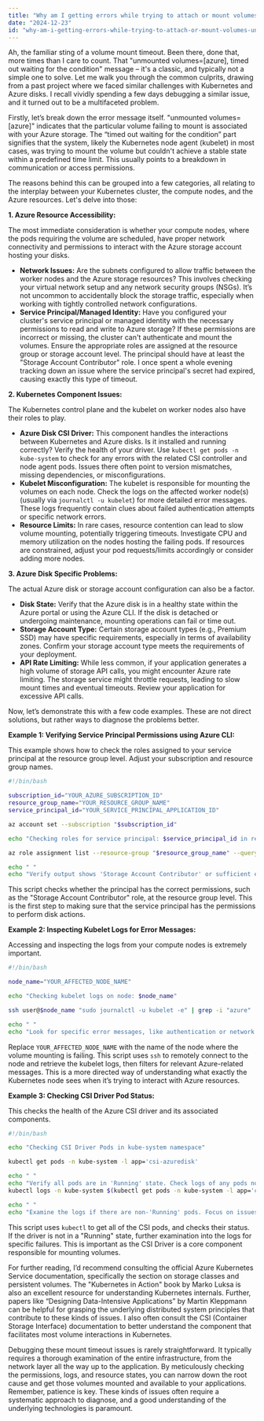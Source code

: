 ```yaml
---
title: "Why am I getting errors while trying to attach or mount volumes: unmounted volumes='azure', timed out waiting for the condition?"
date: "2024-12-23"
id: "why-am-i-getting-errors-while-trying-to-attach-or-mount-volumes-unmounted-volumesazure-timed-out-waiting-for-the-condition"
---
```


Ah, the familiar sting of a volume mount timeout. Been there, done that, more times than I care to count. That "unmounted volumes=[azure], timed out waiting for the condition" message – it's a classic, and typically not a simple one to solve. Let me walk you through the common culprits, drawing from a past project where we faced similar challenges with Kubernetes and Azure disks. I recall vividly spending a few days debugging a similar issue, and it turned out to be a multifaceted problem.

Firstly, let’s break down the error message itself. "unmounted volumes=[azure]" indicates that the particular volume failing to mount is associated with your Azure storage. The “timed out waiting for the condition” part signifies that the system, likely the Kubernetes node agent (kubelet) in most cases, was trying to mount the volume but couldn't achieve a stable state within a predefined time limit. This usually points to a breakdown in communication or access permissions.

The reasons behind this can be grouped into a few categories, all relating to the interplay between your Kubernetes cluster, the compute nodes, and the Azure resources. Let's delve into those:

**1. Azure Resource Accessibility:**

The most immediate consideration is whether your compute nodes, where the pods requiring the volume are scheduled, have proper network connectivity and permissions to interact with the Azure storage account hosting your disks.

*   **Network Issues:** Are the subnets configured to allow traffic between the worker nodes and the Azure storage resources? This involves checking your virtual network setup and any network security groups (NSGs). It’s not uncommon to accidentally block the storage traffic, especially when working with tightly controlled network configurations.
*   **Service Principal/Managed Identity:** Have you configured your cluster's service principal or managed identity with the necessary permissions to read and write to Azure storage? If these permissions are incorrect or missing, the cluster can't authenticate and mount the volumes. Ensure the appropriate roles are assigned at the resource group or storage account level. The principal should have at least the "Storage Account Contributor" role. I once spent a whole evening tracking down an issue where the service principal's secret had expired, causing exactly this type of timeout.

**2. Kubernetes Component Issues:**

The Kubernetes control plane and the kubelet on worker nodes also have their roles to play.

*   **Azure Disk CSI Driver:** This component handles the interactions between Kubernetes and Azure disks. Is it installed and running correctly? Verify the health of your driver. Use `kubectl get pods -n kube-system` to check for any errors with the related CSI controller and node agent pods. Issues there often point to version mismatches, missing dependencies, or misconfigurations.
*   **Kubelet Misconfiguration:** The kubelet is responsible for mounting the volumes on each node. Check the logs on the affected worker node(s) (usually via `journalctl -u kubelet`) for more detailed error messages. These logs frequently contain clues about failed authentication attempts or specific network errors.
*   **Resource Limits:** In rare cases, resource contention can lead to slow volume mounting, potentially triggering timeouts. Investigate CPU and memory utilization on the nodes hosting the failing pods. If resources are constrained, adjust your pod requests/limits accordingly or consider adding more nodes.

**3. Azure Disk Specific Problems:**

The actual Azure disk or storage account configuration can also be a factor.

*   **Disk State:** Verify that the Azure disk is in a healthy state within the Azure portal or using the Azure CLI. If the disk is detached or undergoing maintenance, mounting operations can fail or time out.
*   **Storage Account Type:** Certain storage account types (e.g., Premium SSD) may have specific requirements, especially in terms of availability zones. Confirm your storage account type meets the requirements of your deployment.
*   **API Rate Limiting:** While less common, if your application generates a high volume of storage API calls, you might encounter Azure rate limiting. The storage service might throttle requests, leading to slow mount times and eventual timeouts. Review your application for excessive API calls.

Now, let’s demonstrate this with a few code examples. These are not direct solutions, but rather ways to diagnose the problems better.

**Example 1: Verifying Service Principal Permissions using Azure CLI:**

This example shows how to check the roles assigned to your service principal at the resource group level. Adjust your subscription and resource group names.

```bash
#!/bin/bash

subscription_id="YOUR_AZURE_SUBSCRIPTION_ID"
resource_group_name="YOUR_RESOURCE_GROUP_NAME"
service_principal_id="YOUR_SERVICE_PRINCIPAL_APPLICATION_ID"

az account set --subscription "$subscription_id"

echo "Checking roles for service principal: $service_principal_id in resource group: $resource_group_name"

az role assignment list --resource-group "$resource_group_name" --query "[?principalId=='$service_principal_id'].{Role:roleDefinitionName, Scope:scope}" --output table

echo " "
echo "Verify output shows 'Storage Account Contributor' or sufficient equivalent role."
```

This script checks whether the principal has the correct permissions, such as the "Storage Account Contributor" role, at the resource group level. This is the first step to making sure that the service principal has the permissions to perform disk actions.

**Example 2: Inspecting Kubelet Logs for Error Messages:**

Accessing and inspecting the logs from your compute nodes is extremely important.

```bash
#!/bin/bash

node_name="YOUR_AFFECTED_NODE_NAME"

echo "Checking kubelet logs on node: $node_name"

ssh user@$node_name "sudo journalctl -u kubelet -e" | grep -i "azure"

echo " "
echo "Look for specific error messages, like authentication or network connectivity issues."

```

Replace `YOUR_AFFECTED_NODE_NAME` with the name of the node where the volume mounting is failing. This script uses `ssh` to remotely connect to the node and retrieve the kubelet logs, then filters for relevant Azure-related messages. This is a more directed way of understanding what exactly the Kubernetes node sees when it’s trying to interact with Azure resources.

**Example 3: Checking CSI Driver Pod Status:**

This checks the health of the Azure CSI driver and its associated components.

```bash
#!/bin/bash

echo "Checking CSI Driver Pods in kube-system namespace"

kubectl get pods -n kube-system -l app='csi-azuredisk'

echo " "
echo "Verify all pods are in 'Running' state. Check logs of any pods not running for clues."
kubectl logs -n kube-system $(kubectl get pods -n kube-system -l app='csi-azuredisk' -o jsonpath='{.items[0].metadata.name}')

echo " "
echo "Examine the logs if there are non-'Running' pods. Focus on issues about startup, connections, or permissions."

```
This script uses `kubectl` to get all of the CSI pods, and checks their status. If the driver is not in a "Running" state, further examination into the logs for specific failures. This is important as the CSI Driver is a core component responsible for mounting volumes.

For further reading, I’d recommend consulting the official Azure Kubernetes Service documentation, specifically the section on storage classes and persistent volumes. The "Kubernetes in Action" book by Marko Luksa is also an excellent resource for understanding Kubernetes internals. Further, papers like “Designing Data-Intensive Applications” by Martin Kleppmann can be helpful for grasping the underlying distributed system principles that contribute to these kinds of issues. I also often consult the CSI (Container Storage Interface) documentation to better understand the component that facilitates most volume interactions in Kubernetes.

Debugging these mount timeout issues is rarely straightforward. It typically requires a thorough examination of the entire infrastructure, from the network layer all the way up to the application. By meticulously checking the permissions, logs, and resource states, you can narrow down the root cause and get those volumes mounted and available to your applications. Remember, patience is key. These kinds of issues often require a systematic approach to diagnose, and a good understanding of the underlying technologies is paramount.
